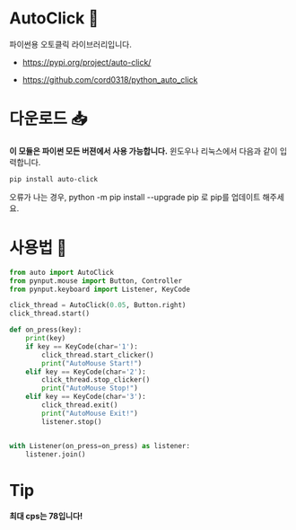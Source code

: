 # AutoClick 📱
파이썬용 오토클릭 라이브러리입니다.

* https://pypi.org/project/auto-click/
- https://github.com/cord0318/python_auto_click

# 다운로드 📥
**이 모듈은 파이썬 모든 버젼에서 사용 가능합니다.**
윈도우나 리눅스에서 다음과 같이 입력합니다.
```
pip install auto-click
```
오류가 나는 경우, python -m pip install --upgrade pip 로 pip를 업데이트 해주세요.

# 사용법 🤖
```python
from auto import AutoClick
from pynput.mouse import Button, Controller
from pynput.keyboard import Listener, KeyCode

click_thread = AutoClick(0.05, Button.right)
click_thread.start()

def on_press(key):
    print(key)
    if key == KeyCode(char='1'):
        click_thread.start_clicker()
        print("AutoMouse Start!")
    elif key == KeyCode(char='2'):
        click_thread.stop_clicker()
        print("AutoMouse Stop!")
    elif key == KeyCode(char='3'):
        click_thread.exit()
        print("AutoMouse Exit!")
        listener.stop()


with Listener(on_press=on_press) as listener:
    listener.join()
```

# Tip
**최대 cps는 78입니다!**
